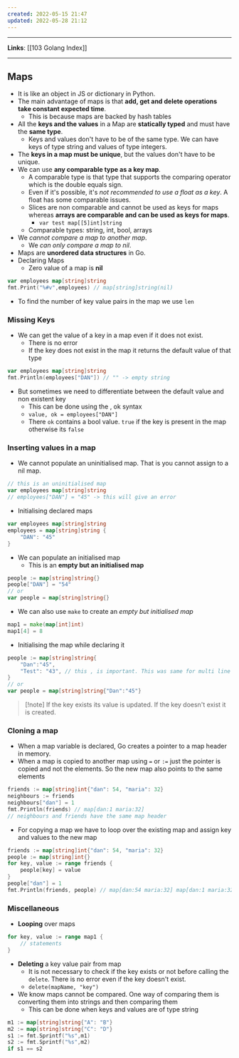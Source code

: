 ```yaml
---
created: 2022-05-15 21:47
updated: 2022-05-28 21:12
---
```

---
**Links**: [[103 Golang Index]]

---
## Maps
- It is like an object in JS or dictionary in Python.
- The main advantage of maps is that **add, get and delete operations take constant expected time**.
	- This is because maps are backed by hash tables
- All the **keys and the values** in a Map are **statically typed** and must have the **same type**.
	- Keys and values don't have to be of the same type. We can have keys of type string and values of type integers.
- The **keys in a map must be unique**, but the values don't have to be unique.
- We can use **any comparable type as a key map**. 
	- A comparable type is that type that supports the comparing operator which is the double equals sign.
	- Even if it's possible, it's *not recommended to use a float as a key*. A float has some comparable issues.
	- Slices are non comparable and cannot be used as keys for maps whereas **arrays are comparable and can be used as keys for maps**.
		- `var test map[[5]int]string`
	- Comparable types: string, int, bool, arrays
- We *cannot compare a map to another map*.
	- We *can only compare a map to nil*.
- Maps are **unordered data structures** in Go.
- Declaring Maps
	- Zero value of a map is **nil**
```go
var employees map[string]string
fmt.Print("%#v",employees) // map[string]string(nil)
```
- To find the number of key value pairs in the map we use `len`

### Missing Keys
- We can get the value of a key in a map even if it does not exist. 
	- There is no error
	- If the key does not exist in the map it returns the default value of that type
```go
var employees map[string]string
fmt.Println(employees["DAN"]) // "" -> empty string
```
- But sometimes we need to differentiate between the default value and non existent key
	- This can be done using the , ok syntax
	- `value, ok = employees["DAN"]`
	- There `ok` contains a bool value. `true` if the key is present in the map otherwise its `false`

### Inserting values in a map
- We cannot populate an uninitialised map. That is you cannot assign to a nil map. 
```go
// this is an uninitialised map
var employees map[string]string
// employees["DAN"] = "45" -> this will give an error
```
- Initialising declared maps
```go
var employees map[string]string
employees = map[string]string {
	"DAN": "45"
}
```
- We can populate an initialised map 
	- This is an **empty but an initialised map**
```go
people := map[string]string{}
people["DAN"] = "54"
// or 
var people = map[string]string{}
```
- We can also use `make` to create an *empty but initialised map*
```go
map1 = make(map[int]int)
map1[4] = 8
```
- Initialising the map while declaring it
```go
people := map[string]string{
	"Dan":"45",
	"Test": "43", // this , is important. This was same for multi line arrays and slices
}
// or
var people = map[string]string{"Dan":"45"}
```

> [!note] If the key exists its value is updated. If the key doesn't exist it is created.

### Cloning a map
- When a map variable is declared, Go creates a pointer to a map header in memory.
- When a map is copied to another map using `=` or `:=` just the pointer is copied and not the elements. So the new map also points to the same elements
```go
friends := map[string]int{"dan": 54, "maria": 32}
neighbours := friends
neighbours["dan"] = 1
fmt.Println(friends) // map[dan:1 maria:32]
// neighbours and friends have the same map header
```
- For copying a map we have to loop over the existing map and assign key and values to the new map
```go
friends := map[string]int{"dan": 54, "maria": 32}
people := map[string]int{}
for key, value := range friends {
	people[key] = value
}
people["dan"] = 1
fmt.Println(friends, people) // map[dan:54 maria:32] map[dan:1 maria:32]
```

### Miscellaneous
- **Looping** over maps
```go
for key, value := range map1 {
	// statements
}
```
- **Deleting** a key value pair from map
	- It is not necessary to check if the key exists or not before calling the `delete`. There is no error even if the key doesn't exist.
	- `delete(mapName, "key")`
- We know maps cannot be compared. One way of comparing them is converting them into strings and then comparing them
	- This can be done when keys and values are of type string
```go
m1 := map[string]string{"A": "B"}
m2 := map[string]string{"C": "D"}
s1 := fmt.Sprintf("%s",m1)
s2 := fmt.Sprintf("%s",m2)
if s1 == s2
```